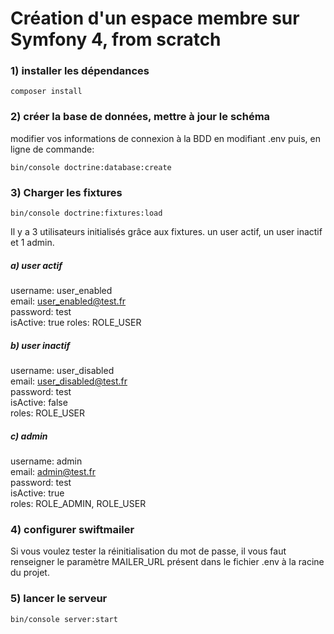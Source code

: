 # Création d'un espace membre sur Symfony 4, from scratch 



### 1) installer les dépendances

    composer install

### 2) créer la base de données, mettre à jour le schéma

modifier vos informations de connexion à la BDD en modifiant .env puis, en ligne de commande:
    
    bin/console doctrine:database:create

### 3) Charger les fixtures

    bin/console doctrine:fixtures:load

Il y a 3 utilisateurs initialisés grâce aux fixtures. un user actif, un user inactif et 1 admin.

##### a) user actif
username: user_enabled  
email: user_enabled@test.fr  
password: test   
isActive: true 
roles: ROLE_USER  

##### b) user inactif
username: user_disabled  
email: user_disabled@test.fr  
password: test  
isActive: false  
roles: ROLE_USER  

##### c) admin
username: admin  
email: admin@test.fr  
password: test  
isActive: true  
roles: ROLE_ADMIN, ROLE_USER  

### 4) configurer swiftmailer

Si vous voulez tester la réinitialisation du mot de passe, il vous faut renseigner le paramètre MAILER_URL présent dans le fichier .env à la racine du projet.

### 5) lancer le serveur
    bin/console server:start



